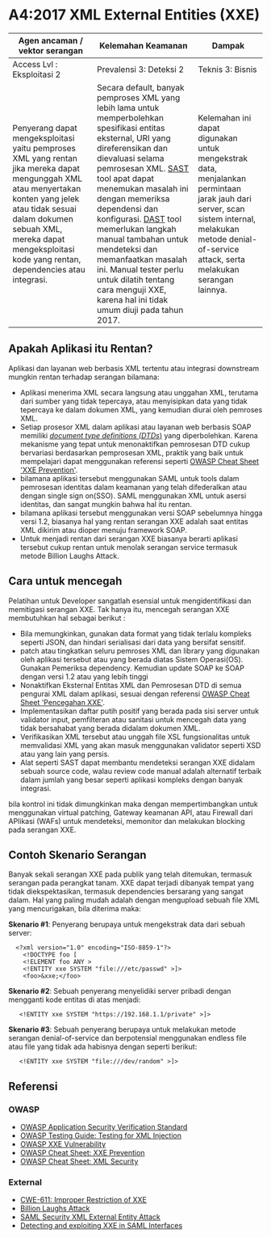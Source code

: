 # A4:2017 XML External Entities (XXE)

| Agen ancaman / vektor serangan | Kelemahan Keamanan          | Dampak            |
| -- | -- | -- |
| Access Lvl : Eksploitasi 2 | Prevalensi 3: Deteksi 2 | Teknis 3: Bisnis |
| Penyerang dapat mengeksploitasi yaitu pemproses XML yang rentan jika mereka dapat mengunggah XML atau menyertakan konten yang jelek atau tidak sesuai dalam dokumen sebuah XML, mereka dapat mengeksploitasi kode yang rentan, dependencies atau integrasi. | Secara default, banyak pemproses XML yang lebih lama untuk memperbolehkan spesifikasi entitas eksternal, URI yang direferensikan dan dievaluasi selama pemrosesan XML. [SAST](https://www.owasp.org/index.php/Source_Code_Analysis_Tools) tool apat dapat menemukan masalah ini dengan memeriksa dependensi dan konfigurasi. [DAST](https://www.owasp.org/index.php/Category:Vulnerability_Scanning_Tools) tool memerlukan langkah manual tambahan untuk mendeteksi dan memanfaatkan masalah ini. Manual tester perlu untuk dilatih tentang cara menguji XXE, karena hal ini tidak umum diuji pada tahun 2017. | Kelemahan ini dapat digunakan untuk mengekstrak data, menjalankan permintaan jarak jauh dari server, scan sistem internal, melakukan metode denial-of-service attack, serta melakukan serangan lainnya. |

## Apakah Aplikasi itu Rentan?

Aplikasi dan layanan web berbasis XML tertentu atau integrasi downstream mungkin rentan terhadap serangan bilamana:

* Aplikasi menerima XML secara langsung atau unggahan XML, terutama dari sumber yang tidak tepercaya, atau menyisipkan data yang tidak tepercaya ke dalam dokumen XML, yang kemudian diurai oleh pemroses XML.
* Setiap prosesor XML dalam aplikasi atau layanan web berbasis SOAP memiliki [_document type definitions (DTDs_)](https://en.wikipedia.org/wiki/Document_type_definition) yang diperbolehkan. Karena mekanisme yang tepat untuk menonaktifkan pemrosesan DTD cukup bervariasi berdasarkan pemprosesan XML, praktik yang baik untuk mempelajari dapat menggunakan referensi seperti [OWASP Cheat Sheet 'XXE Prevention'](https://www.owasp.org/index.php/XML_External_Entity_(XXE)_Prevention_Cheat_Sheet). 
* bilamana aplikasi tersebut menggunakan SAML untuk tools dalam pemrosesan identitas dalam keamanan yang telah difederalkan atau dengan single sign on(SSO). SAML menggunakan XML untuk asersi identitas, dan sangat mungkin bahwa hal itu rentan.
* bilamana aplikasi tersebut menggunakan versi SOAP sebelumnya hingga versi 1.2, biasanya hal yang rentan serangan XXE adalah saat entitas XML dikirim atau dioper menuju framework SOAP.
* Untuk menjadi rentan dari serangan XXE biasanya berarti aplikasi tersebut cukup rentan untuk menolak serangan service termasuk metode Billion Laughs Attack.
## Cara untuk mencegah

Pelatihan untuk Developer sangatlah esensial untuk mengidentifikasi dan memitigasi serangan XXE. Tak hanya itu, mencegah serangan XXE membutuhkan hal sebagai berikut : 

* Bila memungkinkan, gunakan data format yang tidak terlalu kompleks seperti JSON, dan hindari serialisasi dari data yang bersifat sensitif.
* patch atau tingkatkan seluru pemroses XML dan library yang digunakan oleh aplikasi tersebut atau yang berada diatas Sistem Operasi(OS). Gunakan Pemeriksa dependency. Kemudian update SOAP ke SOAP dengan versi 1.2 atau yang lebih tinggi
* Nonaktifkan Eksternal Entitas XML dan Pemrosesan DTD di semua pengurai XML dalam aplikasi, sesuai dengan referensi [OWASP Cheat Sheet 'Pencegahan XXE'](https://www.owasp.org/index.php/XML_External_Entity_(XXE)_Prevention_Cheat_Sheet). 
* Implementasikan daftar putih positif yang berada pada sisi server untuk validator input, pemfilteran atau sanitasi untuk mencegah data yang tidak bersahabat yang berada didalam dokumen XML.
* Verifikasikan XML tersebut atau unggah file XSL fungsionalitas untuk memvalidasi XML yang akan masuk menggunakan validator seperti XSD atau yang lain yang persis.
* Alat seperti SAST dapat membantu mendeteksi serangan XXE didalam sebuah source code, walau review code manual adalah alternatif terbaik dalam jumlah yang besar seperti aplikasi kompleks dengan banyak integrasi.

bila kontrol ini tidak dimungkinkan maka dengan mempertimbangkan untuk menggunakan virtual patching, Gateway keamanan API, atau Firewall dari APlikasi (WAFs) untuk mendeteksi, memonitor dan melakukan blocking pada serangan XXE.

## Contoh Skenario Serangan

Banyak sekali serangan XXE pada publik yang telah ditemukan, termasuk serangan pada perangkat tanam. XXE dapat terjadi dibanyak tempat yang tidak diekspektasikan, termasuk dependencies bersarang yang sangat dalam. Hal yang paling mudah adalah dengan mengupload sebuah file XML yang mencurigakan, bila diterima maka: 

**Skenario #1**: Penyerang berupaya untuk mengekstrak data dari sebuah server:

```
  <?xml version="1.0" encoding="ISO-8859-1"?>
    <!DOCTYPE foo [
    <!ELEMENT foo ANY >
    <!ENTITY xxe SYSTEM "file:///etc/passwd" >]>
    <foo>&xxe;</foo>
```

**Skenario #2**: Sebuah penyerang menyelidiki server pribadi dengan mengganti kode entitas di atas menjadi:
```
   <!ENTITY xxe SYSTEM "https://192.168.1.1/private" >]>
```

**Skenario #3**: Sebuah penyerang berupaya untuk melakukan metode serangan denial-of-service dan berpotensial menggunakan endless file atau file yang tidak ada habisnya dengan seperti berikut:

```
   <!ENTITY xxe SYSTEM "file:///dev/random" >]>
```

## Referensi

### OWASP

* [OWASP Application Security Verification Standard](https://www.owasp.org/index.php/Category:OWASP_Application_Security_Verification_Standard_Project#tab=Home)
* [OWASP Testing Guide: Testing for XML Injection](https://www.owasp.org/index.php/Testing_for_XML_Injection_(OTG-INPVAL-008))
* [OWASP XXE Vulnerability](https://www.owasp.org/index.php/XML_External_Entity_(XXE)_Processing)
* [OWASP Cheat Sheet: XXE Prevention](https://www.owasp.org/index.php/XML_External_Entity_(XXE)_Prevention_Cheat_Sheet)
* [OWASP Cheat Sheet: XML Security](https://www.owasp.org/index.php/XML_Security_Cheat_Sheet)

### External

* [CWE-611: Improper Restriction of XXE](https://cwe.mitre.org/data/definitions/611.html)
* [Billion Laughs Attack](https://en.wikipedia.org/wiki/Billion_laughs_attack)
* [SAML Security XML External Entity Attack](https://secretsofappsecurity.blogspot.tw/2017/01/saml-security-xml-external-entity-attack.html)
* [Detecting and exploiting XXE in SAML Interfaces](https://web-in-security.blogspot.tw/2014/11/detecting-and-exploiting-xxe-in-saml.html)
